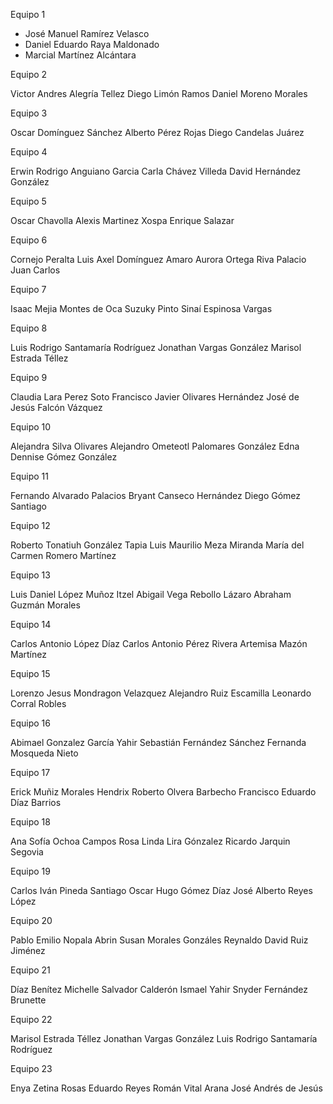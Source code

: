 Equipo 1

+ José Manuel Ramírez Velasco
+ Daniel Eduardo Raya Maldonado
+ Marcial Martínez Alcántara 

Equipo 2

Victor Andres Alegría Tellez
Diego Limón Ramos
Daniel Moreno Morales

Equipo 3

Oscar Domínguez Sánchez
Alberto Pérez Rojas
Diego Candelas Juárez

Equipo 4

Erwin Rodrigo Anguiano Garcia 
Carla Chávez Villeda 
David Hernández González

Equipo 5

Oscar Chavolla
Alexis Martinez Xospa
Enrique Salazar

Equipo 6

Cornejo Peralta Luis Axel
Domínguez Amaro Aurora
Ortega Riva Palacio Juan Carlos

Equipo 7

Isaac Mejia Montes de Oca
Suzuky Pinto
Sinaí Espinosa Vargas

Equipo 8

Luis Rodrigo Santamaría Rodríguez
Jonathan Vargas González
Marisol Estrada Téllez

Equipo 9

Claudia Lara Perez Soto
Francisco Javier Olivares Hernández
José de Jesús Falcón Vázquez

Equipo 10

Alejandra Silva Olivares
Alejandro Ometeotl Palomares González
Edna Dennise Gómez González

Equipo 11

Fernando Alvarado Palacios
Bryant Canseco Hernández
Diego Gómez Santiago

Equipo 12

Roberto Tonatiuh González Tapia
Luis Maurilio Meza Miranda
María del Carmen Romero Martínez

Equipo 13

Luis Daniel López Muñoz
Itzel Abigail Vega Rebollo
Lázaro Abraham Guzmán Morales

Equipo 14

Carlos Antonio López Díaz
Carlos Antonio Pérez Rivera
Artemisa Mazón Martínez

Equipo 15

Lorenzo Jesus Mondragon Velazquez 
Alejandro Ruiz Escamilla
Leonardo Corral Robles

Equipo 16

Abimael Gonzalez García
Yahir Sebastián Fernández Sánchez 
Fernanda Mosqueda Nieto 

Equipo 17

Erick Muñiz Morales
Hendrix Roberto Olvera Barbecho
Francisco Eduardo Díaz Barrios

Equipo 18

Ana Sofía Ochoa Campos
Rosa Linda Lira Gónzalez
Ricardo Jarquin Segovia

Equipo 19

Carlos Iván Pineda Santiago
Oscar Hugo Gómez Díaz
José Alberto Reyes López

Equipo 20

Pablo Emilio Nopala Abrin
Susan Morales Gonzáles
Reynaldo David Ruiz Jiménez

Equipo 21

Díaz Benítez Michelle
Salvador Calderón Ismael Yahir
Snyder Fernández Brunette

Equipo 22

Marisol Estrada Téllez
Jonathan Vargas González
Luis Rodrigo Santamaría Rodríguez

Equipo 23

Enya Zetina Rosas
Eduardo Reyes Román
Vital Arana José Andrés de Jesús
